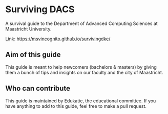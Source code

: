 # Surviving DACS
A survival guide to the Department of Advanced Computing Sciences at Maastricht University.

Link:  https://msvincognito.github.io/survivingdke/ 

## Aim of this guide
This guide is meant to help newcomers (bachelors & masters) by giving them a bunch of tips and insights on our faculty and the city of Maastricht.

## Who can contribute
This guide is maintained by Edukatie, the educational committee.
If you have anything to add to this guide, feel free to make a pull request.
